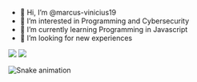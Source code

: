 - 👋 Hi, I’m @marcus-vinicius19
- 👀 I’m interested in Programming and Cybersecurity
- 🌱 I’m currently learning Programming in Javascript
- 💞️ I’m looking for new experiences

<div>
  <a href = "mailto: michieletomarcus@gmail.com"><img src="https://img.shields.io/badge/Gmail-D14836?style=for-the-badge&logo=gmail&logoColor=white" target="_blank"></a>
  <a href="https://www.linkedin.com/in/marcus-vinicius-de-souza-michieleto-737595197/" target="_blank"><img src="https://img.shields.io/badge/-LinkedIn-%230077B5?style=for-the-badge&logo=linkedin&logoColor=white" target="_blank"></a>   
</div>
 
 ![Snake animation](https://github.com/rafaballerini2/rafaballerini2/blob/output/github-contribution-grid-snake.svg)
